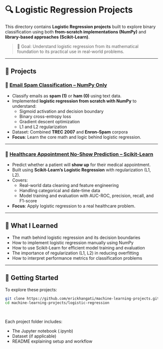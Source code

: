 # 🔍 Logistic Regression Projects

This directory contains **Logistic Regression projects** built to explore binary classification using both **from-scratch implementations (NumPy)** and **library-based approaches (Scikit-Learn)**.

> 🎯 Goal: Understand logistic regression from its mathematical foundation to its practical use in real-world problems.

---

## 📁 Projects

### 📧 [Email Spam Classification – NumPy Only](./email-spam-classification/)
- Classify emails as **spam (1)** or **ham (0)** using text data.
- Implemented **logistic regression from scratch with NumPy** to understand:
  - Sigmoid activation and decision boundary  
  - Binary cross-entropy loss  
  - Gradient descent optimization  
  - L1 and L2 regularization
- Dataset: Combined **TREC 2007** and **Enron-Spam** corpora  
- **Focus**: Learn the core math and logic behind logistic regression.

---

### 🏥 [Healthcare Appointment No-Show Prediction – Scikit-Learn](./healthcare-appointment/)
- Predict whether a patient will **show up** for their medical appointment.  
- Built using **Scikit-Learn’s Logistic Regression** with regularization (L1, L2).
- Covers:
  - Real-world data cleaning and feature engineering  
  - Handling categorical and date-time data  
  - Model training and evaluation with AUC-ROC, precision, recall, and F1-score  
- **Focus**: Apply logistic regression to a real healthcare problem.

---

## 🧠 What I Learned

- The math behind logistic regression and its decision boundaries  
- How to implement logistic regression manually using NumPy  
- How to use Scikit-Learn for efficient model training and evaluation  
- The importance of regularization (L1, L2) in reducing overfitting  
- How to interpret performance metrics for classification problems  

---

## 🚀 Getting Started

To explore these projects:

```bash
git clone https://github.com/erickhangati/machine-learning-projects.git
cd machine-learning-projects/logistic-regression
```

<br>

Each project folder includes:

- The Jupyter notebook (.ipynb)
- Dataset (if applicable)
- README explaining setup and workflow
